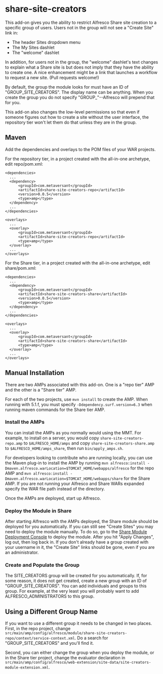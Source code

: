 share-site-creators
==============

This add-on gives you the ability to restrict Alfresco Share site creation to a specific group of users. Users not in the group will not see a "Create Site" link in:

* The header Sites dropdown menu
* The My Sites dashlet
* The "welcome" dashlet

In addition, for users not in the group, the "welcome" dashlet's text changes to explain what a Share site is but does not imply that they have the ability to create one. A nice enhancement might be a link that launches a workflow to request a new site. (Pull requests welcome!)

By default, the group the module looks for must have an ID of "GROUP_SITE_CREATORS". The display name can be anything. When you create the group you do not specify "GROUP_"--Alfresco will prepend that for you.

This add-on also changes the low-level permissions so that even if someone figures out how to create a site without the user interface, the repository tier won't let them do that unless they are in the group.

Maven
-----
Add the dependencies and overlays to the POM files of your WAR projects.

For the repository tier, in a project created with the all-in-one archetype, edit repo/pom.xml:


    <dependencies>
      ...
      <dependency>
          <groupId>com.metaversant</groupId>
          <artifactId>share-site-creators-repo</artifactId>
          <version>0.0.5</version>
          <type>amp</type>
      </dependency>
      ...
    </dependencies>

    <overlays>
      ...
      <overlay>
          <groupId>com.metaversant</groupId>
          <artifactId>share-site-creators-repo</artifactId>
          <type>amp</type>
      </overlay>
      ...
    </overlays>

For the Share tier, in a project created with the all-in-one archetype, edit share/pom.xml:

    <dependencies>
      ...
      <dependency>
          <groupId>com.metaversant</groupId>
          <artifactId>share-site-creators-share</artifactId>
          <version>0.0.5</version>
          <type>amp</type>
      </dependency>
      ...
    </dependencies>

    <overlays>
      ...
      <overlay>
          <groupId>com.metaversant</groupId>
          <artifactId>share-site-creators-share</artifactId>
          <type>amp</type>
      </overlay>
      ...
    </overlays>

Manual Installation
-------------------
There are two AMPs associated with this add-on. One is a "repo tier" AMP and the other is a "Share tier" AMP.

For each of the two projects, use `mvn install` to create the AMP. When running with 5.1.f, you must specify `-Ddependency.surf.version=6.3` when running maven commands for the Share tier AMP.

### Install the AMPs

You can install the AMPs as you normally would using the MMT. For example, to install on a server, you would copy `share-site-creators-repo.amp` to `$ALFRESCO_HOME/amps` and copy `share-site-creators-share.amp` to `$ALFRESCO_HOME/amps_share`, then run `bin/apply_amps.sh`.

For developers looking to contribute who are running locally, you can use the Maven plug-in to install the AMP by running `mvn alfresco:install -Dmaven.alfresco.warLocation=$TOMCAT_HOME/webapps/alfresco` for the repo AMP and `mvn alfresco:install -Dmaven.alfresco.warLocation=$TOMCAT_HOME/webapps/share` for the Share AMP. If you are not running your Alfresco and Share WARs expanded specify the WAR file path instead of the directory.

Once the AMPs are deployed, start up Alfresco.

### Deploy the Module in Share

After starting Alfresco with the AMPs deployed, the Share module should be deployed for you automatically. If you can still see "Create Sites" you may need to deploy the module manually. To do so, go to the [Share Module Deployment Console](http://localhost:8080/share/service/modules/deploy) to deploy the module. After you hit "Apply Changes", log out, then log back in. If you don't already have a group created with your username in it, the "Create Site" links should be gone, even if you are an administrator.

### Create and Populate the Group

The SITE_CREATORS group will be created for you automatically. If, for some reason, it does not get created, create a new group with an ID of "GROUP_SITE_CREATORS". You can add individuals and groups to this group. For example, at the very least you will probably want to add ALFRESCO_ADMINISTRATORS to this group.

Using a Different Group Name
------------------------
If you want to use a different group it needs to be changed in two places. First, in the repo project, change `src/main/amp/config/alfresco/module/share-site-creators-repo/context/service-context.xml`. Do a search for "GROUP_SITE_CREATORS" and you'll find it.

Second, you can either change the group when you deploy the module, or in the Share tier project, change the evaluator declaration in `src/main/amp/config/alfresco/web-extension/site-data/site-creators-module-extension.xml`.

